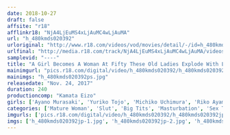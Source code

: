 ```yaml
---
date: 2018-10-27
draft: false
affsite: "r18"
afflinkr18: "NjA4LjEuMS4xLjAuMC4wLjAuMA"
url: "h_480kmds020392"
urloriginal: "http://www.r18.com/videos/vod/movies/detail/-/id=h_480kmds020392"
urlfinal: "http://media.r18.com/track/NjA4LjEuMS4xLjAuMC4wLjAuMA/videos/vod/movies/detail/-/id=h_480kmds020392"
samplevid: "----"
title: "A Girl Becomes A Woman At Fifty These Old Ladies Explode With Lust After Fifty 30 Ladies/4 Hours"
mainimgurl: "pics.r18.com/digital/video/h_480kmds020392/h_480kmds020392ps.jpg"
mainimgs: "h_480kmds020392ps.jpg"
releasedate: "Nov. 24, 2017"
duration: 240
productioncomp: "Kamata Eizo"
girls: ['Ayano Murasaki', 'Yuriko Tojo', 'Michiko Uchimura', 'Riko Ayami', 'Ayano Uchida']
categories: ['Mature Woman', 'Slut', 'Big Tits', 'Masturbation', 'Sex Toys', 'Over 4 Hours']
imgurls: ['pics.r18.com/digital/video/h_480kmds020392/h_480kmds020392jp-1.jpg', 'pics.r18.com/digital/video/h_480kmds020392/h_480kmds020392jp-2.jpg', 'pics.r18.com/digital/video/h_480kmds020392/h_480kmds020392jp-3.jpg', 'pics.r18.com/digital/video/h_480kmds020392/h_480kmds020392jp-4.jpg', 'pics.r18.com/digital/video/h_480kmds020392/h_480kmds020392jp-5.jpg', 'pics.r18.com/digital/video/h_480kmds020392/h_480kmds020392jp-6.jpg', 'pics.r18.com/digital/video/h_480kmds020392/h_480kmds020392jp-7.jpg', 'pics.r18.com/digital/video/h_480kmds020392/h_480kmds020392jp-8.jpg', 'pics.r18.com/digital/video/h_480kmds020392/h_480kmds020392jp-9.jpg', 'pics.r18.com/digital/video/h_480kmds020392/h_480kmds020392jp-10.jpg', 'pics.r18.com/digital/video/h_480kmds020392/h_480kmds020392jp-11.jpg', 'pics.r18.com/digital/video/h_480kmds020392/h_480kmds020392jp-12.jpg', 'pics.r18.com/digital/video/h_480kmds020392/h_480kmds020392jp-13.jpg', 'pics.r18.com/digital/video/h_480kmds020392/h_480kmds020392jp-14.jpg', 'pics.r18.com/digital/video/h_480kmds020392/h_480kmds020392jp-15.jpg', 'pics.r18.com/digital/video/h_480kmds020392/h_480kmds020392jp-16.jpg', 'pics.r18.com/digital/video/h_480kmds020392/h_480kmds020392jp-17.jpg', 'pics.r18.com/digital/video/h_480kmds020392/h_480kmds020392jp-18.jpg', 'pics.r18.com/digital/video/h_480kmds020392/h_480kmds020392jp-19.jpg', 'pics.r18.com/digital/video/h_480kmds020392/h_480kmds020392jp-20.jpg']
imgs: ['h_480kmds020392jp-1.jpg', 'h_480kmds020392jp-2.jpg', 'h_480kmds020392jp-3.jpg', 'h_480kmds020392jp-4.jpg', 'h_480kmds020392jp-5.jpg', 'h_480kmds020392jp-6.jpg', 'h_480kmds020392jp-7.jpg', 'h_480kmds020392jp-8.jpg', 'h_480kmds020392jp-9.jpg', 'h_480kmds020392jp-10.jpg', 'h_480kmds020392jp-11.jpg', 'h_480kmds020392jp-12.jpg', 'h_480kmds020392jp-13.jpg', 'h_480kmds020392jp-14.jpg', 'h_480kmds020392jp-15.jpg', 'h_480kmds020392jp-16.jpg', 'h_480kmds020392jp-17.jpg', 'h_480kmds020392jp-18.jpg', 'h_480kmds020392jp-19.jpg', 'h_480kmds020392jp-20.jpg']
---
```

